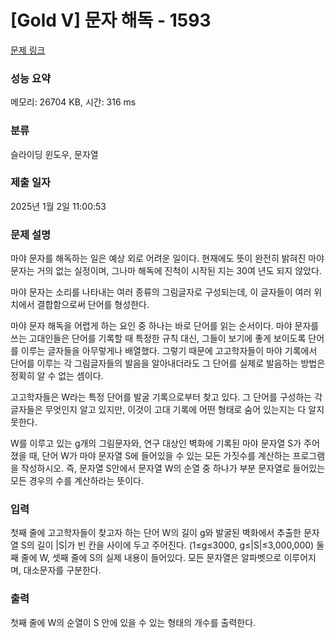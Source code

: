 # [Gold V] 문자 해독 - 1593 

[문제 링크](https://www.acmicpc.net/problem/1593) 

### 성능 요약

메모리: 26704 KB, 시간: 316 ms

### 분류

슬라이딩 윈도우, 문자열

### 제출 일자

2025년 1월 2일 11:00:53

### 문제 설명

<p>마야 문자를 해독하는 일은 예상 외로 어려운 일이다. 현재에도 뜻이 완전히 밝혀진 마야 문자는 거의 없는 실정이며, 그나마 해독에 진척이 시작된 지는 30여 년도 되지 않았다.</p>

<p>마야 문자는 소리를 나타내는 여러 종류의 그림글자로 구성되는데, 이 글자들이 여러 위치에서 결합함으로써 단어를 형성한다.</p>

<p>마야 문자 해독을 어렵게 하는 요인 중 하나는 바로 단어를 읽는 순서이다. 마야 문자를 쓰는 고대인들은 단어를 기록할 때 특정한 규칙 대신, 그들이 보기에 좋게 보이도록 단어를 이루는 글자들을 아무렇게나 배열했다. 그렇기 때문에 고고학자들이 마야 기록에서 단어를 이루는 각 그림글자들의 발음을 알아내더라도 그 단어를 실제로 발음하는 방법은 정확히 알 수 없는 셈이다.</p>

<p>고고학자들은 W라는 특정 단어를 발굴 기록으로부터 찾고 있다. 그 단어를 구성하는 각 글자들은 무엇인지 알고 있지만, 이것이 고대 기록에 어떤 형태로 숨어 있는지는 다 알지 못한다.</p>

<p>W를 이루고 있는 g개의 그림문자와, 연구 대상인 벽화에 기록된 마야 문자열 S가 주어졌을 때, 단어 W가 마야 문자열 S에 들어있을 수 있는 모든 가짓수를 계산하는 프로그램을 작성하시오. 즉, 문자열  S안에서 문자열 W의 순열 중 하나가 부분 문자열로 들어있는 모든 경우의 수를 계산하라는 뜻이다.</p>

### 입력 

 <p>첫째 줄에 고고학자들이 찾고자 하는 단어 W의 길이 g와 발굴된 벽화에서 추출한 문자열 S의 길이 |S|가 빈 칸을 사이에 두고 주어진다. (1≤g≤3000,  g≤|S|≤3,000,000) 둘째 줄에 W, 셋째 줄에 S의 실제 내용이 들어있다. 모든 문자열은 알파벳으로 이루어지며, 대소문자를 구분한다.</p>

### 출력 

 <p>첫째 줄에 W의 순열이 S 안에 있을 수 있는 형태의 개수를 출력한다.</p>

